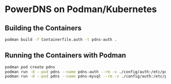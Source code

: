 # PowerDNS on Podman/Kubernetes

## Building the Containers

```bash
podman build -f Containerfile.auth -t pdns-auth .
```

## Running the Containers with Podman

```bash
podman pod create pdns
podman run -d --pod pdns --name pdns-auth --rm -v ./config/auth:/etc/pdns:Z pdns-auth
podman run -d --pod pdns --name pdns-mysql --rm -v ./config/auth:/etc/pdns:Z pdns-auth
```